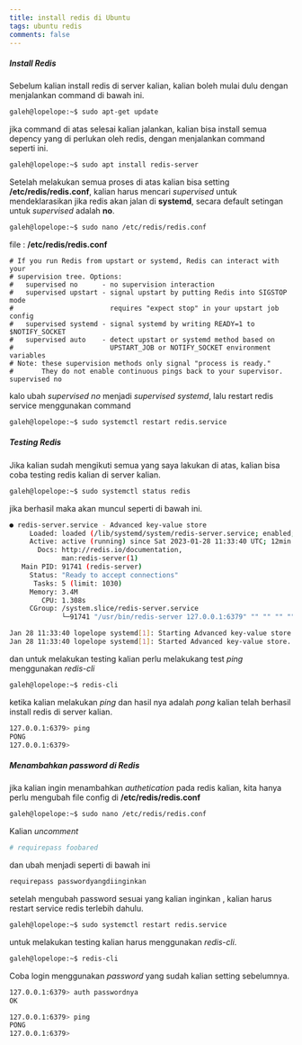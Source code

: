 ```yaml
---
title: install redis di Ubuntu
tags: ubuntu redis
comments: false
---
```


##### Install Redis
Sebelum kalian install redis di server kalian, kalian boleh mulai dulu dengan menjalankan command di bawah ini.
```bash 
galeh@lopelope:~$ sudo apt-get update
```
jika command di atas selesai kalian jalankan, kalian bisa install semua depency yang di perlukan oleh redis, dengan menjalankan command seperti ini.
```bash 
galeh@lopelope:~$ sudo apt install redis-server
```
Setelah melakukan semua proses di atas kalian bisa setting **/etc/redis/redis.conf**,  kalian harus mencari *supervised* untuk mendeklarasikan jika redis akan jalan di **systemd**, secara default setingan untuk *supervised* adalah **no**.

```bash 
galeh@lopelope:~$ sudo nano /etc/redis/redis.conf
```
file :  **/etc/redis/redis.conf**
```
# If you run Redis from upstart or systemd, Redis can interact with your
# supervision tree. Options:
#   supervised no      - no supervision interaction
#   supervised upstart - signal upstart by putting Redis into SIGSTOP mode
#                        requires "expect stop" in your upstart job config
#   supervised systemd - signal systemd by writing READY=1 to $NOTIFY_SOCKET
#   supervised auto    - detect upstart or systemd method based on
#                        UPSTART_JOB or NOTIFY_SOCKET environment variables
# Note: these supervision methods only signal "process is ready."
#       They do not enable continuous pings back to your supervisor.
supervised no
```
kalo ubah *supervised no* menjadi *supervised systemd*, lalu restart redis service menggunakan command

```bash 
galeh@lopelope:~$ sudo systemctl restart redis.service
```

##### Testing Redis
Jika kalian sudah mengikuti semua yang saya lakukan di atas, kalian bisa coba testing redis kalian di server kalian.
```bash 
galeh@lopelope:~$ sudo systemctl status redis
```
jika berhasil maka akan muncul seperti di bawah ini.
```bash 
● redis-server.service - Advanced key-value store
     Loaded: loaded (/lib/systemd/system/redis-server.service; enabled; vendor preset: enabled)
     Active: active (running) since Sat 2023-01-28 11:33:40 UTC; 12min ago
       Docs: http://redis.io/documentation,
             man:redis-server(1)
   Main PID: 91741 (redis-server)
     Status: "Ready to accept connections"
      Tasks: 5 (limit: 1030)
     Memory: 3.4M
        CPU: 1.308s
     CGroup: /system.slice/redis-server.service
             └─91741 "/usr/bin/redis-server 127.0.0.1:6379" "" "" "" "" "" "" "" "" "" "" "" "" "" "" "" "" "" "" "" "" "" "" "" "" "" "" "" "" "" "" "" "" "" "" "" "" "" "" "" "" "" "" ""

Jan 28 11:33:40 lopelope systemd[1]: Starting Advanced key-value store...
Jan 28 11:33:40 lopelope systemd[1]: Started Advanced key-value store.
```

dan untuk melakukan testing kalian perlu melakukang test *ping* menggunakan *redis-cli*

```bash 
galeh@lopelope:~$ redis-cli
```
ketika kalian melakukan *ping* dan hasil nya adalah *pong* kalian telah berhasil install redis di server kalian.
```bash 
127.0.0.1:6379> ping
PONG
127.0.0.1:6379> 
```


##### Menambahkan password di Redis

jika kalian ingin menambahkan *authetication* pada redis kalian, kita hanya perlu mengubah file config di **/etc/redis/redis.conf** 

```bash 
galeh@lopelope:~$ sudo nano /etc/redis/redis.conf
```
Kalian *uncomment* 

```bash 
# requirepass foobared
```
dan ubah menjadi seperti di bawah ini
```bash 
requirepass passwordyangdiinginkan
```
setelah mengubah password sesuai yang kalian inginkan , kalian harus restart service redis terlebih dahulu.
```bash 
galeh@lopelope:~$ sudo systemctl restart redis.service
```

untuk melakukan testing kalian harus menggunakan *redis-cli*.
```bash 
galeh@lopelope:~$ redis-cli
```
Coba login menggunakan *password* yang sudah kalian setting sebelumnya.
```bash
127.0.0.1:6379> auth passwordnya
OK
```
```bash 
127.0.0.1:6379> ping
PONG
127.0.0.1:6379> 
```






